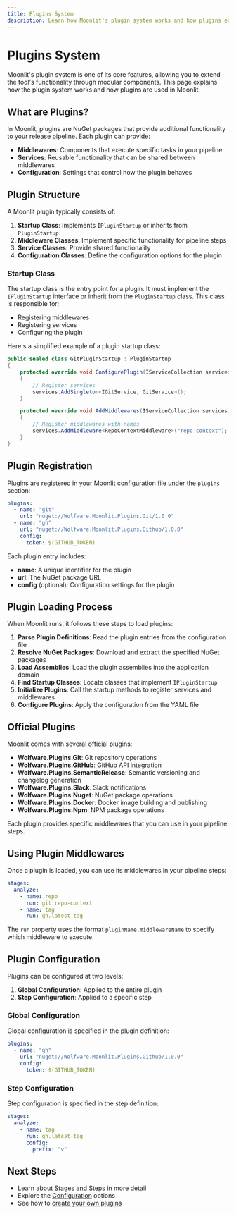 ```yaml
---
title: Plugins System
description: Learn how Moonlit's plugin system works and how plugins extend functionality
---
```


# Plugins System

Moonlit's plugin system is one of its core features, allowing you to extend the tool's functionality through modular components. This page explains how the plugin system works and how plugins are used in Moonlit.

## What are Plugins?

In Moonlit, plugins are NuGet packages that provide additional functionality to your release pipeline. Each plugin can provide:

- **Middlewares**: Components that execute specific tasks in your pipeline
- **Services**: Reusable functionality that can be shared between middlewares
- **Configuration**: Settings that control how the plugin behaves

## Plugin Structure

A Moonlit plugin typically consists of:

1. **Startup Class**: Implements `IPluginStartup` or inherits from `PluginStartup`
2. **Middleware Classes**: Implement specific functionality for pipeline steps
3. **Service Classes**: Provide shared functionality
4. **Configuration Classes**: Define the configuration options for the plugin

### Startup Class

The startup class is the entry point for a plugin. It must implement the `IPluginStartup` interface or inherit from the `PluginStartup` class. This class is responsible for:

- Registering middlewares
- Registering services
- Configuring the plugin

Here's a simplified example of a plugin startup class:

```csharp
public sealed class GitPluginStartup : PluginStartup
{
    protected override void ConfigurePlugin(IServiceCollection services, IConfiguration configuration)
    {
        // Register services
        services.AddSingleton<IGitService, GitService>();
    }

    protected override void AddMiddlewares(IServiceCollection services)
    {
        // Register middlewares with names
        services.AddMiddleware<RepoContextMiddleware>("repo-context");
    }
}
```

## Plugin Registration

Plugins are registered in your Moonlit configuration file under the `plugins` section:

```yaml
plugins:
  - name: "git"
    url: "nuget://Wolfware.Moonlit.Plugins.Git/1.0.0"
  - name: "gh"
    url: "nuget://Wolfware.Moonlit.Plugins.Github/1.0.0"
    config:
      token: $(GITHUB_TOKEN)
```

Each plugin entry includes:

- **name**: A unique identifier for the plugin
- **url**: The NuGet package URL
- **config** (optional): Configuration settings for the plugin

## Plugin Loading Process

When Moonlit runs, it follows these steps to load plugins:

1. **Parse Plugin Definitions**: Read the plugin entries from the configuration file
2. **Resolve NuGet Packages**: Download and extract the specified NuGet packages
3. **Load Assemblies**: Load the plugin assemblies into the application domain
4. **Find Startup Classes**: Locate classes that implement `IPluginStartup`
5. **Initialize Plugins**: Call the startup methods to register services and middlewares
6. **Configure Plugins**: Apply the configuration from the YAML file

## Official Plugins

Moonlit comes with several official plugins:

- **Wolfware.Plugins.Git**: Git repository operations
- **Wolfware.Plugins.GitHub**: GitHub API integration
- **Wolfware.Plugins.SemanticRelease**: Semantic versioning and changelog generation
- **Wolfware.Plugins.Slack**: Slack notifications
- **Wolfware.Plugins.Nuget**: NuGet package operations
- **Wolfware.Plugins.Docker**: Docker image building and publishing
- **Wolfware.Plugins.Npm**: NPM package operations

Each plugin provides specific middlewares that you can use in your pipeline steps.

## Using Plugin Middlewares

Once a plugin is loaded, you can use its middlewares in your pipeline steps:

```yaml
stages:
  analyze:
    - name: repo
      run: git.repo-context
    - name: tag
      run: gh.latest-tag
```

The `run` property uses the format `pluginName.middlewareName` to specify which middleware to execute.

## Plugin Configuration

Plugins can be configured at two levels:

1. **Global Configuration**: Applied to the entire plugin
2. **Step Configuration**: Applied to a specific step

### Global Configuration

Global configuration is specified in the plugin definition:

```yaml
plugins:
  - name: "gh"
    url: "nuget://Wolfware.Moonlit.Plugins.Github/1.0.0"
    config:
      token: $(GITHUB_TOKEN)
```

### Step Configuration

Step configuration is specified in the step definition:

```yaml
stages:
  analyze:
    - name: tag
      run: gh.latest-tag
      config:
        prefix: "v"
```

## Next Steps

- Learn about [Stages and Steps](./stages-steps.md) in more detail
- Explore the [Configuration](./configuration.md) options
- See how to [create your own plugins](../advanced/custom-plugins.md)

